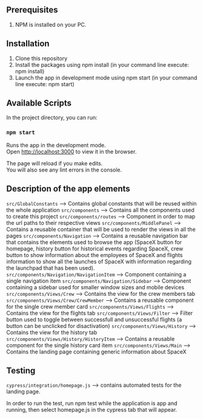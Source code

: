 ## Prerequisites
1. NPM is installed on your PC.

## Installation
1. Clone this repository
2. Install the packages using npm install (in your command line execute: npm install)
3. Launch the app in development mode using npm start (in your command line execute: npm start)

## Available Scripts

In the project directory, you can run:

### `npm start`

Runs the app in the development mode.\
Open [http://localhost:3000](http://localhost:3000) to view it in the browser.

The page will reload if you make edits.\
You will also see any lint errors in the console.

## Description of the app elements

`src/GlobalConstants` --> Contains global constants that will be reused within the whole application
`src/components` --> Contains all the components used to create this project
`src/components/routes` --> Component in order to map the url paths to their respective views
`src/components/MiddlePanel` --> Contains a reusable container that will be used to render the views in all the pages
`src/components/Navigation` --> Contains a reusable navigation bar that contains the elements used to browse the app (SpaceX button for homepage, history button for historical events regarding SpaceX, crew button to show information about the employees of SpaceX and flights information to show all the launches of SpaceX with information regarding the launchpad that has been used). 
`src/components/Navigation/NavigationItem` --> Component containing a single navigation item 
`src/components/Navigation/Sidebar` --> Component containing a sidebar used for smaller window sizes and mobile devices 
`src/components/Views/Crew` --> Contains the view for the crew members tab
`src/components/Views/Crew/CrewMember` --> Contains a reusable component for the single crew member card
`src/components/Views/Flights` --> Contains the view for the flights tab
`src/components/Views/Filter` --> Filter button used to toggle between successfull and unsuccessful flights (a button can be unclicked for disactivation)
`src/components/Views/History` --> Contains the view for the history tab
`src/components/Views/History/HistoryItem` --> Contains a reusable component for the single history card item
`src/components/Views/Main` --> Contains the landing page containing generic information about SpaceX

## Testing

`cypress/integration/homepage.js` --> contains automated tests for the landing page.

In order to run the test, run npm test while the application is app and running, then select homepage.js in the cypress tab that will appear.


